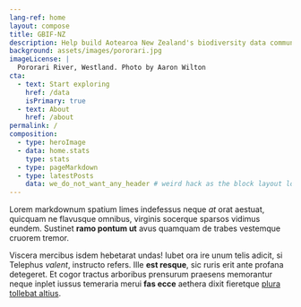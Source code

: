 ```yaml
---
lang-ref: home
layout: compose
title: GBIF-NZ
description: Help build Aotearoa New Zealand's biodiversity data community.
background: assets/images/pororari.jpg
imageLicense: |
  Pororari River, Westland. Photo by Aaron Wilton
cta:
  - text: Start exploring
    href: /data
    isPrimary: true
  - text: About
    href: /about
permalink: /
composition:
  - type: heroImage
  - data: home.stats
    type: stats
  - type: pageMarkdown
  - type: latestPosts
    data: we_do_not_want_any_header # weird hack as the block layout looks for a data element and falls back to the page if none is present
---
```


Lorem markdownum spatium limes indefessus neque *at* orat aestuat, quicquam ne
flavusque omnibus, virginis socerque sparsos vidimus eundem. Sustinet **ramo
pontum ut** avus quamquam de trabes vestemque cruorem tremor.

Viscera mercibus isdem hebetarat undas! Iubet ora ire unum telis adicit, si
Telephus *valent*, instructo refers. Ille **est resque**, sic ruris erit ante
profana detegeret. Et cogor tractus arboribus prensurum praesens memorantur
neque inplet iussus temeraria merui **fas ecce** aethera dixit fieretque [plura
tollebat altius](http://virgineusque.net/est.html).


